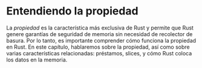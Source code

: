# Entendiendo la propiedad

La *propiedad* es la característica más exclusiva de Rust y permite que Rust genere
garantías de seguridad de memoria sin necesidad de recolector de basura. Por lo tanto, es
importante comprender cómo funciona la propiedad en Rust. En este capítulo,
hablaremos sobre la propiedad, así como sobre varias características relacionadas: préstamos, slices,
y cómo Rust coloca los datos en la memoria.
